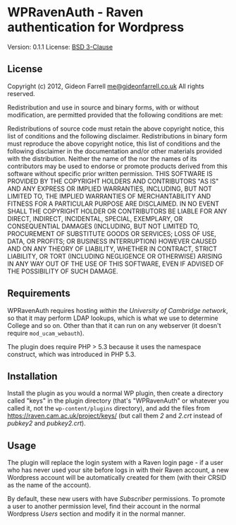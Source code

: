 WPRavenAuth - Raven authentication for Wordpress
================================================

Version: 0.1.1
License: [BSD 3-Clause](http://opensource.org/licenses/BSD-3-Clause)

License
-------

Copyright (c) 2012, Gideon Farrell <me@gideonfarrell.co.uk>
All rights reserved.

Redistribution and use in source and binary forms, with or without modification, are permitted provided that the following conditions are met:

Redistributions of source code must retain the above copyright notice, this list of conditions and the following disclaimer.
Redistributions in binary form must reproduce the above copyright notice, this list of conditions and the following disclaimer in the documentation and/or other materials provided with the distribution.
Neither the name of the <ORGANIZATION> nor the names of its contributors may be used to endorse or promote products derived from this software without specific prior written permission.
THIS SOFTWARE IS PROVIDED BY THE COPYRIGHT HOLDERS AND CONTRIBUTORS "AS IS" AND ANY EXPRESS OR IMPLIED WARRANTIES, INCLUDING, BUT NOT LIMITED TO, THE IMPLIED WARRANTIES OF MERCHANTABILITY AND FITNESS FOR A PARTICULAR PURPOSE ARE DISCLAIMED. IN NO EVENT SHALL THE COPYRIGHT HOLDER OR CONTRIBUTORS BE LIABLE FOR ANY DIRECT, INDIRECT, INCIDENTAL, SPECIAL, EXEMPLARY, OR CONSEQUENTIAL DAMAGES (INCLUDING, BUT NOT LIMITED TO, PROCUREMENT OF SUBSTITUTE GOODS OR SERVICES; LOSS OF USE, DATA, OR PROFITS; OR BUSINESS INTERRUPTION) HOWEVER CAUSED AND ON ANY THEORY OF LIABILITY, WHETHER IN CONTRACT, STRICT LIABILITY, OR TORT (INCLUDING NEGLIGENCE OR OTHERWISE) ARISING IN ANY WAY OUT OF THE USE OF THIS SOFTWARE, EVEN IF ADVISED OF THE POSSIBILITY OF SUCH DAMAGE.

Requirements
------------

WPRavenAuth requires hosting *within the University of Cambridge network*, so that it may perform LDAP lookups, which is what we use to determine College and so on. Other than that it can run on any webserver (it doesn't require `mod_ucam_webauth`).

The plugin does require PHP > 5.3 because it uses the namespace construct, which was introduced in PHP 5.3.

Installation
------------

Install the plugin as you would a normal WP plugin, then create a directory called "keys" in the plugin directory (that's "WPRavenAuth" or whatever you called it, not the `wp-content/plugins` directory), and add the files from https://raven.cam.ac.uk/project/keys/ (but call them *2* and *2.crt* instead of *pubkey2* and *pubkey2.crt*).

Usage
-----

The plugin will replace the login system with a Raven login page - if a user who has never used your site before logs in with their Raven account, a new Wordpress account will be automatically created for them (with their CRSID as the name of the account).

By default, these new users with have *Subscriber* permissions. To promote a user to another permission level, find their account in the normal Wordpress *Users* section and modify it in the normal manner.

